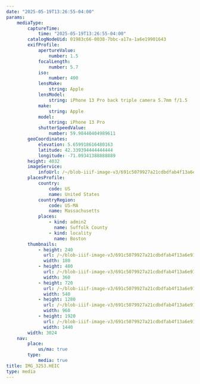 ```yaml
---
date: "2025-05-19T13:26:55-04:00"
params:
    mediaType:
        captureTime:
            time: "2025-05-19T13:26:55-04:00"
        catalogNodeUid: 01983c66-0038-7bbc-a17a-1a6e19901643
        exifProfile:
            apertureValue:
                number: 1.5
            focalLength:
                number: 5.7
            iso:
                number: 400
            lensMake:
                string: Apple
            lensModel:
                string: iPhone 13 Pro back triple camera 5.7mm f/1.5
            make:
                string: Apple
            model:
                string: iPhone 13 Pro
            shutterSpeedValue:
                number: 59.98440404989611
        geoCoordinates:
            elevation: 5.659918616480163
            latitude: 42.339394444444444
            longitude: -71.09341388888889
        height: 4032
        imageService:
            infoUrl: /~/blob-iiif-image-v3/691c5079927a21cdbdfab4f13a6e91a17beb88ddbc5b108366954bc8a13cc9b2/info.json
        placesProfile:
            country:
                code: US
                name: United States
            countryRegion:
                code: US-MA
                name: Massachusetts
            places:
                - kind: admin2
                  name: Suffolk County
                - kind: locality
                  name: Boston
        thumbnails:
            - height: 240
              url: /~/blob-iiif-image-v3/691c5079927a21cdbdfab4f13a6e91a17beb88ddbc5b108366954bc8a13cc9b2/full/180%2C240/0/default.jpg
              width: 180
            - height: 480
              url: /~/blob-iiif-image-v3/691c5079927a21cdbdfab4f13a6e91a17beb88ddbc5b108366954bc8a13cc9b2/full/360%2C480/0/default.jpg
              width: 360
            - height: 720
              url: /~/blob-iiif-image-v3/691c5079927a21cdbdfab4f13a6e91a17beb88ddbc5b108366954bc8a13cc9b2/full/540%2C720/0/default.jpg
              width: 540
            - height: 1280
              url: /~/blob-iiif-image-v3/691c5079927a21cdbdfab4f13a6e91a17beb88ddbc5b108366954bc8a13cc9b2/full/960%2C1280/0/default.jpg
              width: 960
            - height: 1920
              url: /~/blob-iiif-image-v3/691c5079927a21cdbdfab4f13a6e91a17beb88ddbc5b108366954bc8a13cc9b2/full/1440%2C1920/0/default.jpg
              width: 1440
        width: 3024
    nav:
        place:
            us/ma: true
        type:
            media: true
title: IMG_3253.HEIC
type: media
---
```

